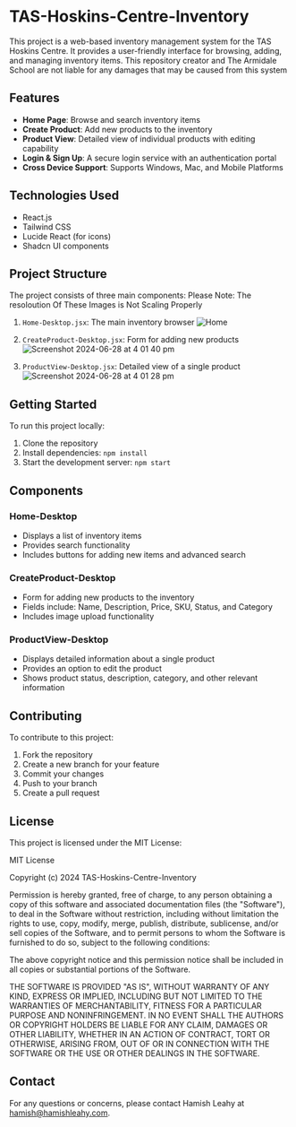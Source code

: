 # TAS-Hoskins-Centre-Inventory

This project is a web-based inventory management system for the TAS Hoskins Centre. It provides a user-friendly interface for browsing, adding, and managing inventory items. This repository creator and The Armidale School are not liable for any damages that may be caused from this system

## Features

- **Home Page**: Browse and search inventory items
- **Create Product**: Add new products to the inventory
- **Product View**: Detailed view of individual products with editing capability
- **Login & Sign Up**: A secure login service with an authentication portal
- **Cross Device Support**: Supports Windows, Mac, and Mobile Platforms

## Technologies Used

- React.js
- Tailwind CSS
- Lucide React (for icons)
- Shadcn UI components

## Project Structure

The project consists of three main components:
Please Note: The resoloution Of These Images is Not Scaling Properly

1. `Home-Desktop.jsx`: The main inventory browser
![Home](https://github.com/Hamish-Leahy/TAS-Hoskins-Centre-Inventory/assets/98940688/d34ab449-51b0-44df-b96b-f2724b735ad6)

3. `CreateProduct-Desktop.jsx`: Form for adding new products
![Screenshot 2024-06-28 at 4 01 40 pm](https://github.com/Hamish-Leahy/TAS-Hoskins-Centre-Inventory/assets/98940688/0f0f6c03-6b33-484c-837d-153ce752cb77)


5. `ProductView-Desktop.jsx`: Detailed view of a single product
![Screenshot 2024-06-28 at 4 01 28 pm](https://github.com/Hamish-Leahy/TAS-Hoskins-Centre-Inventory/assets/98940688/a9dee74e-4087-4d88-95b9-9fb694b1d9e7)



## Getting Started

To run this project locally:

1. Clone the repository
2. Install dependencies: `npm install`
3. Start the development server: `npm start`

## Components

### Home-Desktop

- Displays a list of inventory items
- Provides search functionality
- Includes buttons for adding new items and advanced search

### CreateProduct-Desktop

- Form for adding new products to the inventory
- Fields include: Name, Description, Price, SKU, Status, and Category
- Includes image upload functionality

### ProductView-Desktop

- Displays detailed information about a single product
- Provides an option to edit the product
- Shows product status, description, category, and other relevant information

## Contributing

To contribute to this project:

1. Fork the repository
2. Create a new branch for your feature
3. Commit your changes
4. Push to your branch
5. Create a pull request

## License

This project is licensed under the MIT License:

MIT License

Copyright (c) 2024 TAS-Hoskins-Centre-Inventory

Permission is hereby granted, free of charge, to any person obtaining a copy
of this software and associated documentation files (the "Software"), to deal
in the Software without restriction, including without limitation the rights
to use, copy, modify, merge, publish, distribute, sublicense, and/or sell
copies of the Software, and to permit persons to whom the Software is
furnished to do so, subject to the following conditions:

The above copyright notice and this permission notice shall be included in all
copies or substantial portions of the Software.

THE SOFTWARE IS PROVIDED "AS IS", WITHOUT WARRANTY OF ANY KIND, EXPRESS OR
IMPLIED, INCLUDING BUT NOT LIMITED TO THE WARRANTIES OF MERCHANTABILITY,
FITNESS FOR A PARTICULAR PURPOSE AND NONINFRINGEMENT. IN NO EVENT SHALL THE
AUTHORS OR COPYRIGHT HOLDERS BE LIABLE FOR ANY CLAIM, DAMAGES OR OTHER
LIABILITY, WHETHER IN AN ACTION OF CONTRACT, TORT OR OTHERWISE, ARISING FROM,
OUT OF OR IN CONNECTION WITH THE SOFTWARE OR THE USE OR OTHER DEALINGS IN THE
SOFTWARE.

## Contact

For any questions or concerns, please contact Hamish Leahy at hamish@hamishleahy.com.

